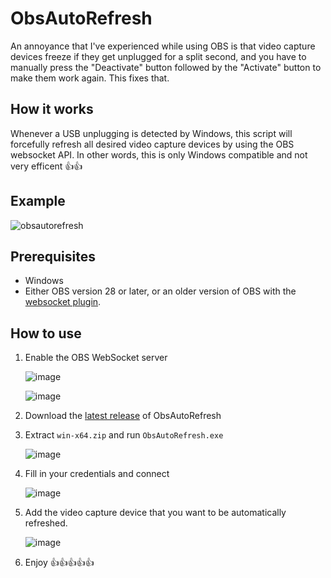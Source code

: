 # ObsAutoRefresh

An annoyance that I've experienced while using OBS is that video capture devices freeze if they get unplugged for a split second, and you have to manually press the "Deactivate" button followed by the "Activate" button to make them work again. This fixes that.

## How it works
Whenever a USB unplugging is detected by Windows, this script will forcefully refresh all desired video capture devices by using the OBS websocket API. In other words, this is only Windows compatible and not very efficent 👍👍

## Example

![obsautorefresh](https://github.com/user-attachments/assets/7c31a6b0-a11e-472c-87b9-3317f7e79496)


## Prerequisites
- Windows
- Either OBS version 28 or later, or an older version of OBS with the [websocket plugin](https://github.com/obsproject/obs-websocket/releases).

## How to use
1. Enable the OBS WebSocket server
   
   ![image](https://github.com/user-attachments/assets/1009ac63-49e3-4e58-be2b-c3d745195914)
   
   ![image](https://github.com/user-attachments/assets/263eb5c9-bdef-493d-a94f-f8b66a477c1d)


3. Download the [latest release](https://github.com/turecross321/ObsAutoRefresh/releases) of ObsAutoRefresh
4. Extract `win-x64.zip` and run `ObsAutoRefresh.exe`

   ![image](https://github.com/user-attachments/assets/12d0b20e-3299-423a-a8be-788bfe711048)
   
5. Fill in your credentials and connect

   ![image](https://github.com/user-attachments/assets/32f196eb-0112-437c-9f0b-e78bca8e5357)


6. Add the video capture device that you want to be automatically refreshed.

   ![image](https://github.com/user-attachments/assets/1a1d0df9-da6f-4d9f-8f94-3bd0f414a87b)


7. Enjoy 👍👍👍👍👍
